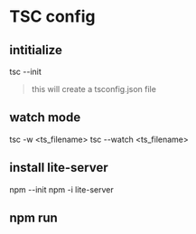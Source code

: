 # TSC config

## intitialize
tsc --init
> this will create a tsconfig.json file

## watch mode
tsc -w <ts_filename>
tsc --watch <ts_filename>

## install lite-server
npm --init
npm -i lite-server

## npm run